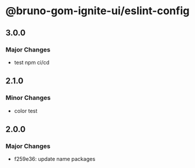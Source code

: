 # @bruno-gom-ignite-ui/eslint-config

## 3.0.0

### Major Changes

- test npm ci/cd

## 2.1.0

### Minor Changes

- color test

## 2.0.0

### Major Changes

- f259e36: update name packages
